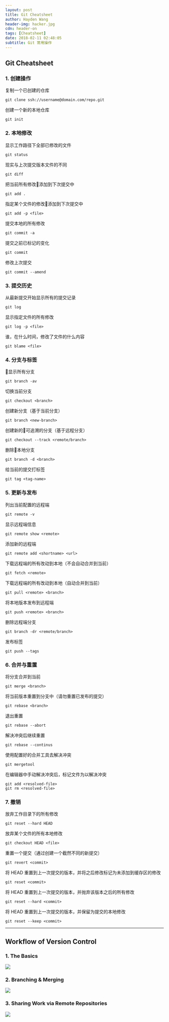 ```yaml
---
layout: post
title: Git Cheatsheet
author: Hayden Wang
header-img: hacker.jpg
cdn: header-on
tags: [Cheatsheet]
date: 2018-02-11 02:48:05
subtitle: Git 常用操作
---
```


## Git Cheatsheet

### 1. 创建操作

复制一个已创建的仓库

```shell
git clone ssh://username@domain.com/repo.git
```

创建一个新的本地仓库

```shell
git init
```

### 2. 本地修改

显示工作路径下全部已修改的文件

```shell
git status
```

现实与上次提交版本文件的不同

```shell
git diff
```

把当前所有修改添加到下次提交中

```shell
git add .
```

指定某个文件的修改添加到下次提交中

```shell
git add -p <file>
```

提交本地的所有修改

```shell
git commit -a
```

提交之前已标记的变化

```shell
git commit
```

修改上次提交

```shell
git commit --amend
```

### 3. 提交历史

从最新提交开始显示所有的提交记录

```shell
git log
```

显示指定文件的所有修改

```shell
git log -p <file>
```

谁，在什么时间，修改了文件的什么内容

```shell
git blame <file>
```

### 4. 分支与标签

显示所有分支

```shell
git branch -av
```

切换当前分支

```shell
git checkout <branch>
```

创建新分支（基于当前分支）

```shell
git branch <new-branch>
```

创建新的可追溯的分支（基于远程分支）

```shell
git checkout --track <remote/branch>
```

删除本地分支

```shell
git branch -d <branch>
```

给当前的提交打标签

```shell
git tag <tag-name>
```

### 5. 更新与发布

列出当前配置的远程端

```shell
git remote -v
```

显示远程端信息

```shell
git remote show <remote>
```

添加新的远程端

```shell
git remote add <shortname> <url>
```

下载远程端的所有改动到本地（不会自动合并到当前）

```shell
git fetch <remote>
```

下载远程端的所有改动到本地（自动合并到当前）

```shell
git pull <remote> <branch>
```

将本地版本发布到远程端

```shell
git push <remote> <branch>
```

删除远程端分支

```shell
git branch -dr <remote/branch>
```

发布标签

```shell
git push --tags
```

### 6. 合并与重置

将分支合并到当前

```shell
git merge <branch>
```

将当前版本重置到分支中（请勿重置已发布的提交）

```shell
git rebase <branch>
```

退出重置

```shell
git rebase --abort
```

解决冲突后继续重置

```shell
git rebase --continus
```

使用配置好的合并工具去解决冲突

```shell
git mergetool
```

在编辑器中手动解决冲突后，标记文件为以解决冲突

```shell
git add <resolved-file>
git rm <resolved-file>
```

### 7. 撤销

放弃工作目录下的所有修改

```shell
git reset --hard HEAD
```

放弃某个文件的所有本地修改

```shell
git checkout HEAD <file>
```

重置一个提交（通过创建一个截然不同的新提交）

```shell
git revert <commit>
```

将 HEAD 重置到上一次提交的版本，并将之后修改标记为未添加到缓存区的修改

```shell
git reset <commit>
```

将 HEAD 重置到上一次提交的版本，并抛弃该版本之后的所有修改

```shell
git reset --hard <commit>
```

将 HEAD 重置到上一次提交的版本，并保留为提交的本地修改

```shell
git reset --keep <commit>
```

---

## Workflow of Version Control

### 1. The Basics

![](/images/git-workflow-1.jpg)

### 2. Branching & Merging

![](/images/git-workflow-2.jpg)

### 3. Sharing Work via Remote Repositories

![](/images/git-workflow-3.jpg)